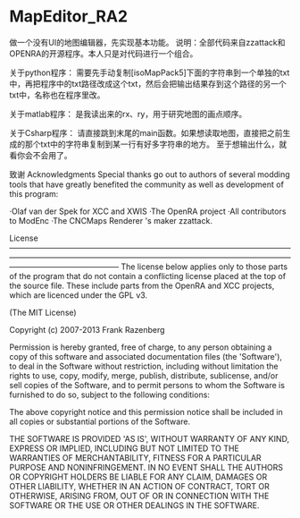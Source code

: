 # MapEditor_RA2
做一个没有UI的地图编辑器，先实现基本功能。
说明：全部代码来自zzattack和OPENRA的开源程序。本人只是对代码进行一个组合。

关于python程序：
需要先手动复制[isoMapPack5]下面的字符串到一个单独的txt中，再把程序中的txt路径改成这个txt，然后会把输出结果存到这个路径的另一个txt中，名称也在程序里改。

关于matlab程序：
是我读出来的rx、ry，用于研究地图的画点顺序。

关于Csharp程序：
请直接跳到末尾的main函数。如果想读取地图，直接把之前生成的那个txt中的字符串复制到某一行有好多字符串的地方。
至于想输出什么，就看你会不会用了。



致谢
Acknowledgments
Special thanks go out to authors of several modding tools that have greatly benefited the community as well as development of this program:

·Olaf van der Spek for XCC and XWIS
·The OpenRA project
·All contributors to ModEnc
·The CNCMaps Renderer 's maker zzattack.


License
——————————————————————————————————————————————————————————————————————————————————————
The license below applies only to those parts of the program that do not contain a conflicting license placed at the top of the source file. These include parts from the OpenRA and XCC projects, which are licenced under the GPL v3.

(The MIT License)

Copyright (c) 2007-2013 Frank Razenberg

Permission is hereby granted, free of charge, to any person obtaining a copy of this software and associated documentation files (the 'Software'), to deal in the Software without restriction, including without limitation the rights to use, copy, modify, merge, publish, distribute, sublicense, and/or sell copies of the Software, and to permit persons to whom the Software is furnished to do so, subject to the following conditions:

The above copyright notice and this permission notice shall be included in all copies or substantial portions of the Software.

THE SOFTWARE IS PROVIDED 'AS IS', WITHOUT WARRANTY OF ANY KIND, EXPRESS OR IMPLIED, INCLUDING BUT NOT LIMITED TO THE WARRANTIES OF MERCHANTABILITY, FITNESS FOR A PARTICULAR PURPOSE AND NONINFRINGEMENT. IN NO EVENT SHALL THE AUTHORS OR COPYRIGHT HOLDERS BE LIABLE FOR ANY CLAIM, DAMAGES OR OTHER LIABILITY, WHETHER IN AN ACTION OF CONTRACT, TORT OR OTHERWISE, ARISING FROM, OUT OF OR IN CONNECTION WITH THE SOFTWARE OR THE USE OR OTHER DEALINGS IN THE SOFTWARE.
